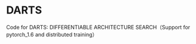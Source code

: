 # DARTS
 Code for DARTS: DIFFERENTIABLE ARCHITECTURE SEARCH（Support for pytorch_1.6 and distributed training）
